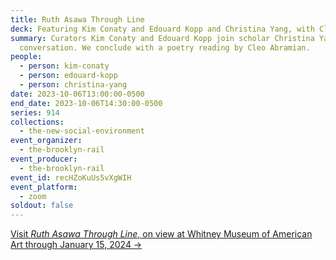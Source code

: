 ```yaml
---
title: Ruth Asawa Through Line
deck: Featuring Kim Conaty and Edouard Kopp and Christina Yang, with Cleo Abramian
summary: Curators Kim Conaty and Edouard Kopp join scholar Christina Yang for a
  conversation. We conclude with a poetry reading by Cleo Abramian.
people:
  - person: kim-conaty
  - person: edouard-kopp
  - person: christina-yang
date: 2023-10-06T13:00:00-0500
end_date: 2023-10-06T14:30:00-0500
series: 914
collections:
  - the-new-social-environment
event_organizer:
  - the-brooklyn-rail
event_producer:
  - the-brooklyn-rail
event_id: recHZoKuUs5vXgWIH
event_platform:
  - zoom
soldout: false
---
```

[V﻿isit *Ruth Asawa Through Line*, on view at Whitney Museum of American Art through January 15, 2024 →](https://whitney.org/exhibitions/ruth-asawa-through-line)